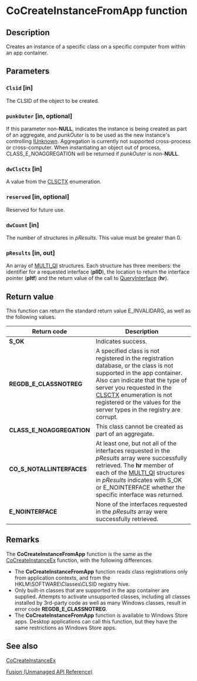 # CoCreateInstanceFromApp function

## Description

Creates an instance of a specific class on a specific computer from within an app container.

## Parameters

### `Clsid` [in]

The CLSID of the object to be created.

### `punkOuter` [in, optional]

If this parameter non-**NULL**, indicates the instance is being created as part of an aggregate, and *punkOuter* is to be used as the new instance's controlling [IUnknown](https://learn.microsoft.com/windows/desktop/api/unknwn/nn-unknwn-iunknown). Aggregation is currently not supported cross-process or cross-computer. When instantiating an object out of process, CLASS_E_NOAGGREGATION will be returned if *punkOuter* is non-**NULL**.

### `dwClsCtx` [in]

A value from the [CLSCTX](https://learn.microsoft.com/windows/desktop/api/wtypesbase/ne-wtypesbase-clsctx) enumeration.

### `reserved` [in, optional]

Reserved for future use.

### `dwCount` [in]

The number of structures in *pResults*. This value must be greater than 0.

### `pResults` [in, out]

An array of [MULTI_QI](https://learn.microsoft.com/windows/desktop/api/objidl/ns-objidl-multi_qi) structures. Each structure has three members: the identifier for a requested interface (**pIID**), the location to return the interface pointer (**pItf**) and the return value of the call to [QueryInterface](https://learn.microsoft.com/windows/desktop/api/unknwn/nf-unknwn-iunknown-queryinterface(q)) (**hr**).

## Return value

This function can return the standard return value E_INVALIDARG, as well as the following values.

| Return code | Description |
| --- | --- |
| **S_OK** | Indicates success. |
| **REGDB_E_CLASSNOTREG** | A specified class is not registered in the registration database, or the class is not supported in the app container. Also can indicate that the type of server you requested in the [CLSCTX](https://learn.microsoft.com/windows/desktop/api/wtypesbase/ne-wtypesbase-clsctx) enumeration is not registered or the values for the server types in the registry are corrupt. |
| **CLASS_E_NOAGGREGATION** | This class cannot be created as part of an aggregate. |
| **CO_S_NOTALLINTERFACES** | At least one, but not all of the interfaces requested in the *pResults* array were successfully retrieved. The **hr** member of each of the [MULTI_QI](https://learn.microsoft.com/windows/desktop/api/objidl/ns-objidl-multi_qi) structures in *pResults* indicates with S_OK or E_NOINTERFACE whether the specific interface was returned. |
| **E_NOINTERFACE** | None of the interfaces requested in the *pResults* array were successfully retrieved. |

## Remarks

The **CoCreateInstanceFromApp** function is the same as the [CoCreateInstanceEx](https://learn.microsoft.com/windows/desktop/api/combaseapi/nf-combaseapi-cocreateinstanceex) function, with the following differences.

* The **CoCreateInstanceFromApp** function reads class registrations only from application contexts, and from the HKLM\SOFTWARE\Classes\CLSID registry hive.
* Only built-in classes that are supported in the app container are supplied. Attempts to activate unsupported classes, including all classes installed by 3rd-party code as well as many Windows classes, result in error code **REGDB_E_CLASSNOTREG**.
* The **CoCreateInstanceFromApp** function is available to Windows Store apps. Desktop applications can call this function, but they have the same restrictions as Windows Store apps.

## See also

[CoCreateInstanceEx](https://learn.microsoft.com/windows/desktop/api/combaseapi/nf-combaseapi-cocreateinstanceex)

[Fusion (Unmanaged API Reference)](https://learn.microsoft.com/dotnet/framework/unmanaged-api/fusion/)